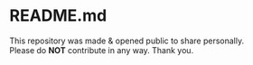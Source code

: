 # README.md
This repository was made & opened public to share personally.\
Please do __NOT__ contribute in any way. Thank you.